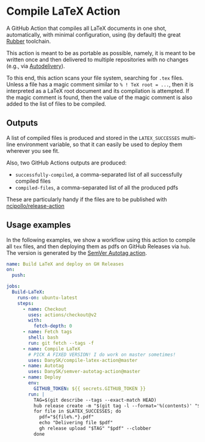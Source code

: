 # Compile LaTeX Action

A GitHub Action that compiles all LaTeX documents in one shot, automatically,
with minimal configuration,
using (by default) the great [Rubber](https://gitlab.com/latex-rubber/rubber/) toolchain.

This action is meant to be as portable as possible, namely,
it is meant to be written once and then delivered to multiple repositories with no changes (e.g., via [Autodelivery](https://github.com/marketplace/actions/autodelivery)).

To this end, this action scans your file system, searching for `.tex` files.
Unless a file has a magic comment similar to `% ! TeX root = ...`,
then it is interpreted as a LaTeX root document and its compilation is attempted.
If the magic comment is found, then the value of the magic comment is also added to the list of files to be compiled.

## Outputs

A list of compiled files is produced and stored in the `LATEX_SUCCESSES` multi-line environment variable,
so that it can easily be used to deploy them wherever you see fit.

Also, two GitHub Actions outputs are produced:
- `successfully-compiled`, a comma-separated list of all successfully compiled files
- `compiled-files`, a comma-separated list of all the produced pdfs

These are particularly handy if the files are to be published with
[ncipollo/release-action](https://github.com/ncipollo/release-action)


## Usage examples

In the following examples, we show a workflow using this action to compile all `tex` files, and then deploying them as pdfs on GitHub Releases via `hub`.
The version is generated by the [SemVer Autotag action](https://github.com/marketplace/actions/semver-autotag).

```yaml
name: Build LaTeX and deploy on GH Releases
on:
  push:

jobs:
  Build-LaTeX:
    runs-on: ubuntu-latest
    steps:
      - name: Checkout
        uses: actions/checkout@v2
        with:
          fetch-depth: 0
      - name: Fetch tags
        shell: bash
        run: git fetch --tags -f
      - name: Compile LaTeX
        # PICK A FIXED VERSION! I do work on master sometimes!
        uses: DanySK/compile-latex-action@master
      - name: Autotag
        uses: DanySK/semver-autotag-action@master
      - name: Deploy
        env:
          GITHUB_TOKEN: ${{ secrets.GITHUB_TOKEN }}
        run: |
          TAG=$(git describe --tags --exact-match HEAD)
          hub release create -m "$(git tag -l --format='%(contents)' "$TAG")" "$TAG" || true
          for file in $LATEX_SUCCESSES; do
            pdf="${file%.*}.pdf"
            echo "Delivering file $pdf"
            gh release upload "$TAG" "$pdf" --clobber
          done